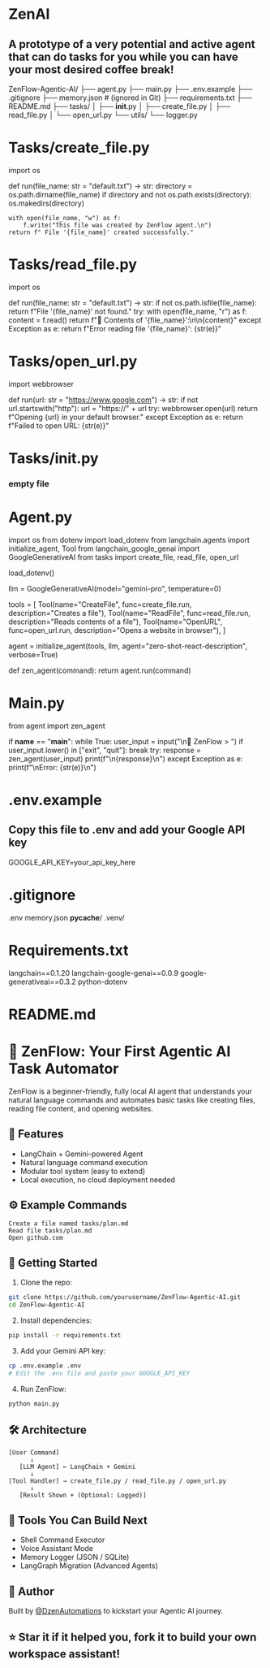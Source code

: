 # ZenAI
## A prototype of a very potential and active agent that can do tasks for you while you can have your most desired coffee break!

ZenFlow-Agentic-AI/
├── agent.py
├── main.py
├── .env.example
├── .gitignore
├── memory.json  # (ignored in Git)
├── requirements.txt
├── README.md
├── tasks/
│   ├── __init__.py
│   ├── create_file.py
│   ├── read_file.py
│   └── open_url.py
└── utils/
    └── logger.py

# Tasks/create_file.py
import os

def run(file_name: str = "default.txt") -> str:
    directory = os.path.dirname(file_name)
    if directory and not os.path.exists(directory):
        os.makedirs(directory)

    with open(file_name, "w") as f:
        f.write("This file was created by ZenFlow agent.\n")
    return f" File '{file_name}' created successfully."

# Tasks/read_file.py
import os

def run(file_name: str = "default.txt") -> str:
    if not os.path.isfile(file_name):
        return f"File '{file_name}' not found."
    try:
        with open(file_name, "r") as f:
            content = f.read()
        return f"📄 Contents of '{file_name}':\n\n{content}"
    except Exception as e:
        return f"Error reading file '{file_name}': {str(e)}"

# Tasks/open_url.py
import webbrowser

def run(url: str = "https://www.google.com") -> str:
    if not url.startswith("http"):
        url = "https://" + url
    try:
        webbrowser.open(url)
        return f"Opening {url} in your default browser."
    except Exception as e:
        return f"Failed to open URL: {str(e)}"

# Tasks/__init__.py
### empty file

# Agent.py
import os
from dotenv import load_dotenv
from langchain.agents import initialize_agent, Tool
from langchain_google_genai import GoogleGenerativeAI
from tasks import create_file, read_file, open_url

load_dotenv()

llm = GoogleGenerativeAI(model="gemini-pro", temperature=0)

tools = [
    Tool(name="CreateFile", func=create_file.run, description="Creates a file"),
    Tool(name="ReadFile", func=read_file.run, description="Reads contents of a file"),
    Tool(name="OpenURL", func=open_url.run, description="Opens a website in browser"),
]

agent = initialize_agent(tools, llm, agent="zero-shot-react-description", verbose=True)

def zen_agent(command):
    return agent.run(command)

# Main.py
from agent import zen_agent

if __name__ == "__main__":
    while True:
        user_input = input("\n🤖 ZenFlow > ")
        if user_input.lower() in ["exit", "quit"]:
            break
        try:
            response = zen_agent(user_input)
            print(f"\n{response}\n")
        except Exception as e:
            print(f"\nError: {str(e)}\n")

# .env.example 
## Copy this file to .env and add your Google API key
GOOGLE_API_KEY=your_api_key_here

# .gitignore
.env
memory.json
__pycache__/
.venv/

# Requirements.txt
langchain==0.1.20
langchain-google-genai==0.0.9
google-generativeai==0.3.2
python-dotenv

# README.md 
# 🤖 ZenFlow: Your First Agentic AI Task Automator

ZenFlow is a beginner-friendly, fully local AI agent that understands your natural language commands and automates basic tasks like creating files, reading file content, and opening websites.

## 🌟 Features
- LangChain + Gemini-powered Agent
- Natural language command execution
- Modular tool system (easy to extend)
- Local execution, no cloud deployment needed

## ⚙️ Example Commands
```
Create a file named tasks/plan.md
Read file tasks/plan.md
Open github.com
```

## 🚀 Getting Started
1. Clone the repo:
```bash
git clone https://github.com/yourusername/ZenFlow-Agentic-AI.git
cd ZenFlow-Agentic-AI
```

2. Install dependencies:
```bash
pip install -r requirements.txt
```

3. Add your Gemini API key:
```bash
cp .env.example .env
# Edit the .env file and paste your GOOGLE_API_KEY
```

4. Run ZenFlow:
```bash
python main.py
```

## 🛠️ Architecture
```
[User Command]
      ↓
   [LLM Agent] ← LangChain + Gemini
      ↓
[Tool Handler] → create_file.py / read_file.py / open_url.py
      ↓
   [Result Shown + (Optional: Logged)]
```

## 📁 Tools You Can Build Next
- Shell Command Executor
- Voice Assistant Mode
- Memory Logger (JSON / SQLite)
- LangGraph Migration (Advanced Agents)

## 🧠 Author
Built by [@DzenAutomations](https://linkedin.com/in/your-link) to kickstart your Agentic AI journey.

## ⭐ Star it if it helped you, fork it to build your own workspace assistant!
